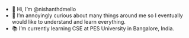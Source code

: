 - 👋 Hi, I’m @nishanthdmello
- 👀 I’m annoyingly curious about many things around me so I eventually would like to understand and learn everything.
- 📚 I’m currently learning CSE at PES University in Bangalore, India.


<!---
nishanthdmello/nishanthdmello is a ✨ special ✨ repository because its `README.md` (this file) appears on your GitHub profile.
You can click the Preview link to take a look at your changes.
--->
